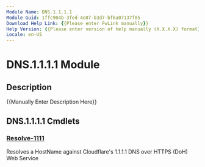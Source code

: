 ```yaml
---
Module Name: DNS.1.1.1.1
Module Guid: 1ffc904b-3fed-4e87-b3d7-bf6a07137f85
Download Help Link: {{Please enter FwLink manually}}
Help Version: {{Please enter version of help manually (X.X.X.X) format}}
Locale: en-US
---
```


# DNS.1.1.1.1 Module
## Description
{{Manually Enter Description Here}}

## DNS.1.1.1.1 Cmdlets
### [Resolve-1111](Resolve-1111.md)
Resolves a HostName against Cloudflare's 1.1.1.1 DNS over HTTPS (DoH) Web Service

